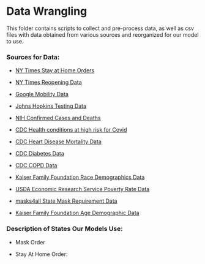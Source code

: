 # Data Wrangling

This folder contains scripts to collect and pre-process data, as well as csv files with data obtained from various sources and reorganized for our model to use.


### Sources for Data:
- [NY Times Stay at Home Orders](https://www.nytimes.com/interactive/2020/us/coronavirus-stay-at-home-order.html)

- [NY Times Reopening Data](https://www.nytimes.com/interactive/2020/us/states-reopen-map-coronavirus.html?auth=login-email&login=email)

- [Google Mobility Data](https://www.google.com/covid19/mobility/)

- [Johns Hopkins Testing Data](https://coronavirus.jhu.edu/testing/individual-states/florida)

- [NIH Confirmed Cases and Deaths](https://datascience.nih.gov/covid-19-open-access-resources)

- [CDC Health conditions at high risk for Covid](https://www.cdc.gov/mmwr/volumes/69/wr/mm6924e2.htm)
  
- [CDC Heart Disease Mortality Data](https://www.cdc.gov/nchs/pressroom/sosmap/heart_disease_mortality/heart_disease.htm)
  
- [CDC Diabetes Data](https://nccd.cdc.gov/Toolkit/DiabetesBurden/Prevalence)

- [CDC COPD Data](https://www.cdc.gov/copd/data.html)

- [Kaiser Family Foundation Race Demographics Data](https://www.kff.org/other/state-indicator/distribution-by-raceethnicity/?currentTimeframe=0&selectedDistributions=white&sortModel=%7B%22colId%22:%22Location%22,%22sort%22:%22asc%22%7D)

- [USDA Economic Research Service Poverty Rate Data](https://data.ers.usda.gov/reports.aspx?ID=17826)

- [masks4all State Mask Requirement Data](https://masks4all.co/what-states-require-masks/)

- [Kaiser Family Foundation Age Demographic Data](https://www.kff.org/other/state-indicator/distribution-by-age/?currentTimeframe=0&selectedDistributions=65&sortModel=%7B%22colId%22:%22Location%22,%22sort%22:%22asc%22%7D)


### Description of States Our Models Use:

- Mask Order

- Stay At Home Order: 


